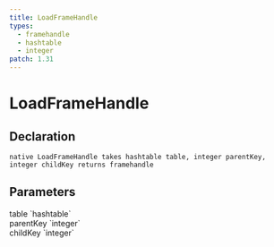 ```yaml
---
title: LoadFrameHandle
types:
  - framehandle
  - hashtable
  - integer
patch: 1.31
---
```


# LoadFrameHandle

## Declaration

```
native LoadFrameHandle takes hashtable table, integer parentKey, integer childKey returns framehandle
```

## Parameters
<dl>
  <dt>table `hashtable`</dt>
  <dd></dd>

  <dt>parentKey `integer`</dt>
  <dd></dd>

  <dt>childKey `integer`</dt>
  <dd></dd>
</dl>